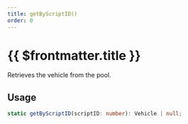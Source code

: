```yaml
---
title: getByScriptID()
order: 0
---
```


# {{ $frontmatter.title }}

Retrieves the vehicle from the pool.

## Usage

```ts
static getByScriptID(scriptID: number): Vehicle | null;
```
